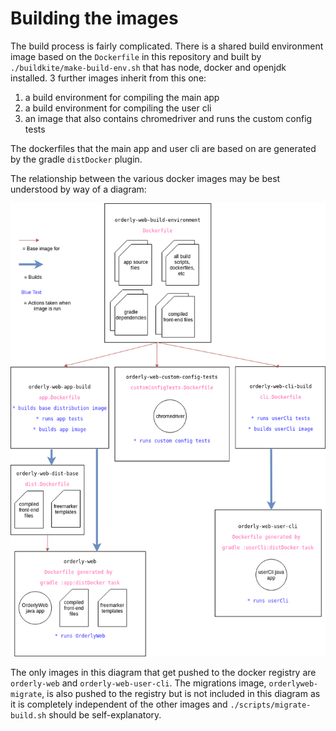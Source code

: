 # Building the images

The build process is fairly complicated. There is a shared build environment image based on the `Dockerfile` in 
this repository and built by `./buildkite/make-build-env.sh` that has node, docker and openjdk installed.
 3 further images inherit from this one: 
1. a build environment for compiling the main app
1. a build environment for compiling the user cli
1. an image that also contains chromedriver and runs the custom config tests
 
The dockerfiles that the main app and user cli are based on are generated by the gradle `distDocker` plugin.
 
The relationship between the various docker images may be best understood by way of a diagram:

![OrderlyWeb build process](/docs/orderlywebbuild.png?raw=true) 

The only images in this diagram that get pushed to the docker registry are `orderly-web` and `orderly-web-user-cli`.
The migrations image, `orderlyweb-migrate`, is also pushed to the registry but is not included in this diagram as it is completely independent of the other images and 
`./scripts/migrate-build.sh` should be self-explanatory.
